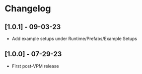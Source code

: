 # Changelog

## [1.0.1] - 09-03-23

- Add example setups under Runtime/Prefabs/Example Setups

## [1.0.0] - 07-29-23

- First post-VPM release
